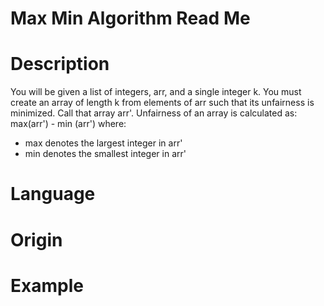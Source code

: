 # Max Min Algorithm Read Me

# Description

You will be given a list of integers, arr, and a single integer k. You must create an array of length k from elements of arr such that its unfairness is minimized. Call that array arr'. Unfairness of an array is calculated as:
max(arr') - min (arr')
where:
- max denotes the largest integer in arr'
- min denotes the smallest integer in arr'

# Language

# Origin

# Example